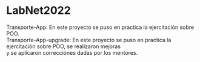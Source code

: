 # LabNet2022
<p>
  Transporte-App: En este proyecto se puso en practica la ejercitación sobre POO. <br>
  Transporte-App-upgrade: En este proyecto se puso en practica la ejercitación sobre POO, se realizaron mejoras<br>
  y se aplicaron correcciónes dadas por los mentores.
</p>
